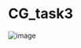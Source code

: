 # CG_task3
![image](https://user-images.githubusercontent.com/90615074/210526399-28ceca21-50c1-407d-8a18-56c9eccfde24.png)
